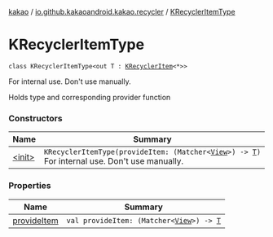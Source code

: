 [kakao](../../index.md) / [io.github.kakaoandroid.kakao.recycler](../index.md) / [KRecyclerItemType](./index.md)

# KRecyclerItemType

`class KRecyclerItemType<out T : `[`KRecyclerItem`](../-k-recycler-item/index.md)`<*>>`

For internal use. Don't use manually.

Holds type and corresponding provider function

### Constructors

| Name | Summary |
|---|---|
| [&lt;init&gt;](-init-.md) | `KRecyclerItemType(provideItem: (Matcher<`[`View`](https://developer.android.com/reference/android/view/View.html)`>) -> `[`T`](index.md#T)`)`<br>For internal use. Don't use manually. |

### Properties

| Name | Summary |
|---|---|
| [provideItem](provide-item.md) | `val provideItem: (Matcher<`[`View`](https://developer.android.com/reference/android/view/View.html)`>) -> `[`T`](index.md#T) |
